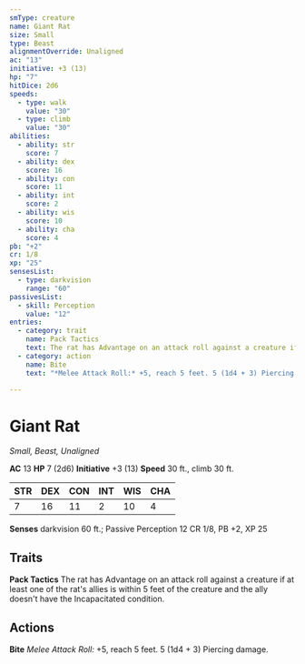 ```yaml
---
smType: creature
name: Giant Rat
size: Small
type: Beast
alignmentOverride: Unaligned
ac: "13"
initiative: +3 (13)
hp: "7"
hitDice: 2d6
speeds:
  - type: walk
    value: "30"
  - type: climb
    value: "30"
abilities:
  - ability: str
    score: 7
  - ability: dex
    score: 16
  - ability: con
    score: 11
  - ability: int
    score: 2
  - ability: wis
    score: 10
  - ability: cha
    score: 4
pb: "+2"
cr: 1/8
xp: "25"
sensesList:
  - type: darkvision
    range: "60"
passivesList:
  - skill: Perception
    value: "12"
entries:
  - category: trait
    name: Pack Tactics
    text: The rat has Advantage on an attack roll against a creature if at least one of the rat's allies is within 5 feet of the creature and the ally doesn't have the Incapacitated condition.
  - category: action
    name: Bite
    text: "*Melee Attack Roll:* +5, reach 5 feet. 5 (1d4 + 3) Piercing damage."

---
```


# Giant Rat
*Small, Beast, Unaligned*

**AC** 13
**HP** 7 (2d6)
**Initiative** +3 (13)
**Speed** 30 ft., climb 30 ft.

| STR | DEX | CON | INT | WIS | CHA |
| --- | --- | --- | --- | --- | --- |
| 7 | 16 | 11 | 2 | 10 | 4 |

**Senses** darkvision 60 ft.; Passive Perception 12
CR 1/8, PB +2, XP 25

## Traits

**Pack Tactics**
The rat has Advantage on an attack roll against a creature if at least one of the rat's allies is within 5 feet of the creature and the ally doesn't have the Incapacitated condition.

## Actions

**Bite**
*Melee Attack Roll:* +5, reach 5 feet. 5 (1d4 + 3) Piercing damage.
